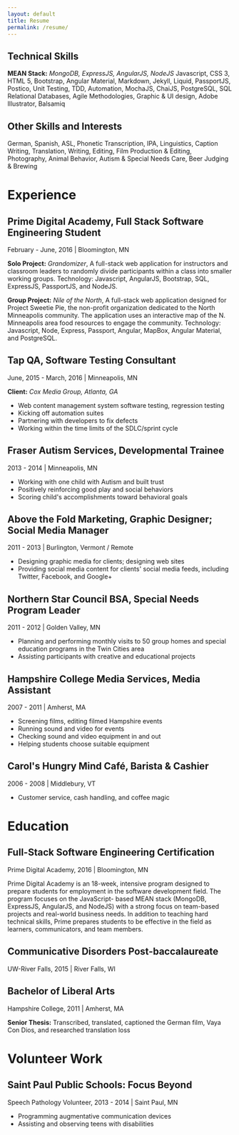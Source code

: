 ```yaml
---
layout: default
title: Resume
permalink: /resume/
---
```

## Technical Skills

**MEAN Stack:** *MongoDB, ExpressJS, AngularJS, NodeJS*
Javascript, CSS 3, HTML 5, Bootstrap, Angular Material, Markdown, Jekyll, Liquid, PassportJS, Postico, Unit Testing, TDD, Automation, MochaJS, ChaiJS, PostgreSQL, SQL Relational Databases, Agile Methodologies, Graphic & UI design, Adobe Illustrator, Balsamiq

## Other Skills and Interests

German, Spanish, ASL, Phonetic Transcription, IPA, Linguistics, Caption Writing, Translation, Writing, Editing, Film Production & Editing, Photography, Animal Behavior, Autism & Special Needs Care, Beer Judging & Brewing

# Experience


## **Prime Digital Academy**, Full Stack Software Engineering Student
February - June, 2016 | Bloomington, MN

**Solo Project:** *Grandomizer*, A full-stack web application for instructors and classroom leaders to randomly divide participants within a class into smaller working groups. Technology: Javascript, AngularJS, Bootstrap, SQL, ExpressJS, PassportJS, and NodeJS.

**Group Project:** *Nile of the North*, A full-stack web application designed for Project Sweetie Pie, the non-profit organization dedicated to the North Minneapolis community. The application uses an interactive map of the N. Minneapolis area food resources to engage the community. Technology: Javascript, Node, Express, Passport, Angular, MapBox, Angular Material, and PostgreSQL.


## Tap QA, Software Testing Consultant
June, 2015 - March, 2016 | Minneapolis, MN

**Client:** *Cox Media Group, Atlanta, GA*

- Web content management system software testing, regression testing
- Kicking off automation suites
- Partnering with developers to fix defects
- Working within the time limits of the SDLC/sprint cycle


## Fraser Autism Services, Developmental Trainee
2013 - 2014 | Minneapolis, MN

- Working with one child with Autism and built trust
- Positively reinforcing good play and social behaviors
- Scoring child's accomplishments toward behavioral goals


## Above the Fold Marketing, Graphic Designer; Social Media Manager
2011 - 2013 | Burlington, Vermont / Remote

- Designing graphic media for clients; designing web sites
- Providing social media content for clients' social media feeds, including Twitter, Facebook, and Google+


## Northern Star Council BSA, Special Needs Program Leader
2011 - 2012 | Golden Valley, MN

- Planning and performing monthly visits to 50 group homes and special education programs in the Twin Cities area
- Assisting participants with creative and educational projects


## Hampshire College Media Services, Media Assistant
2007 - 2011 | Amherst, MA

- Screening films, editing filmed Hampshire events
- Running sound and video for events
- Checking sound and video equipment in and out
- Helping students choose suitable equipment


## Carol's Hungry Mind Café, Barista & Cashier
2006 - 2008 | Middlebury, VT

- Customer service, cash handling, and coffee magic


# Education

## Full-Stack Software Engineering Certification
Prime Digital Academy, 2016 | Bloomington, MN

Prime Digital Academy is an 18-week, intensive program designed to prepare students for employment in the software development field. The program focuses on the JavaScript- based MEAN stack (MongoDB, ExpressJS, AngularJS, and NodeJS) with a strong focus on team-based projects and real-world business needs. In addition to teaching hard technical skills, Prime prepares students to be effective in the field as learners, communicators, and team members.


## Communicative Disorders Post-baccalaureate
UW-River Falls, 2015 | River Falls, WI


## Bachelor of Liberal Arts
Hampshire College, 2011 | Amherst, MA

**Senior Thesis:** Transcribed, translated, captioned the German film, Vaya Con Dios, and researched translation loss


# Volunteer Work


## Saint Paul Public Schools: Focus Beyond
Speech Pathology Volunteer, 2013 - 2014 | Saint Paul, MN

- Programming augmentative communication devices
- Assisting and observing teens with disabilities
